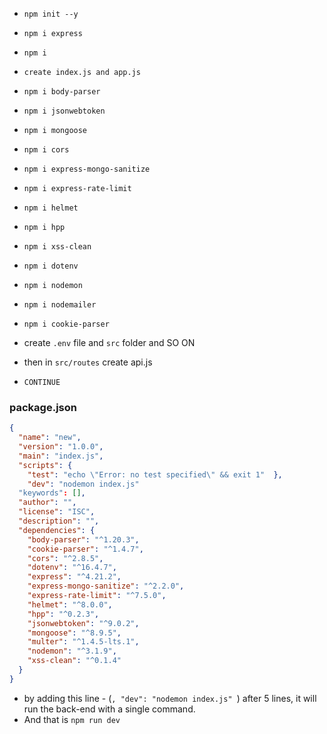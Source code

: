 


- `npm init --y`

-  `npm i express`

-  `npm i `

- `create index.js and app.js`

- `npm i body-parser`

- `npm i jsonwebtoken`

- `npm i mongoose`

-  `npm i cors`

- `npm i express-mongo-sanitize`

-  `npm i express-rate-limit`

- `npm i helmet`

-  `npm i hpp`

- `npm i xss-clean`

- `npm i dotenv`

- `npm i nodemon`

- `npm i nodemailer`

- `npm i cookie-parser` 

- create `.env` file and `src` folder and SO ON 

- then in `src/routes` create api.js 

- `CONTINUE `


### package.json 

```json
{  
  "name": "new",  
  "version": "1.0.0",  
  "main": "index.js",  
  "scripts": {  
    "test": "echo \"Error: no test specified\" && exit 1"  },  
    "dev": "nodemon index.js"
  "keywords": [],  
  "author": "",  
  "license": "ISC",  
  "description": "",  
  "dependencies": {  
    "body-parser": "^1.20.3",  
    "cookie-parser": "^1.4.7",  
    "cors": "^2.8.5",  
    "dotenv": "^16.4.7",  
    "express": "^4.21.2",  
    "express-mongo-sanitize": "^2.2.0",  
    "express-rate-limit": "^7.5.0",  
    "helmet": "^8.0.0",  
    "hpp": "^0.2.3",  
    "jsonwebtoken": "^9.0.2",  
    "mongoose": "^8.9.5",  
    "multer": "^1.4.5-lts.1",  
    "nodemon": "^3.1.9",  
    "xss-clean": "^0.1.4"  
  }  
}
```

- by adding this line - (`, "dev": "nodemon index.js" `) after 5 lines, it will run the back-end with a single command.
- And that is `npm run dev`